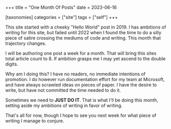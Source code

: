 +++
title = "One Month Of Posts"
date = 2023-06-16

[taxonomies]
categories = ["site"]
tags = ["self"]
+++

This site started with a cheeky "Hello World" post in 2019. I has ambitions of writing for this site, but failed until 2022 when I found the time to do a silly piece of satire crossing the mediums of code and writing. This month that trajectory changes.

<!-- more -->

I will be authoring one post a week for a month. That will bring this sites total article count to 8. If ambition grasps me I may yet ascend to the double digits.

Why am I doing this? I have no readers, no immediate intentions of promotion. I do however run documentation effort for my team at Microsoft, and have always scrawled ideas on pieces of paper. I have the desire to write, but have not committed the time needed to do it.

Sometimes we need to **JUST DO IT**. That is what I'll be doing this month, setting aside my ambitions of writing in favor of writing.

That's all for now, though I hope to see you next week for what piece of writing I manage to conjure.